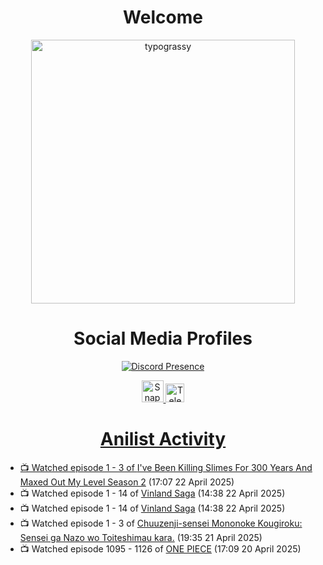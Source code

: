 <div align="center">

# Welcome
<a href="https://github.com/kawarimidoll/typograssy">
    <img alt="typograssy" src="https://typograssy.deno.dev/api?text=%E3%82%88%E3%81%86%E3%81%93%E3%81%9D%E3%81%BF%E3%81%AA%E3%81%95%E3%82%93%20-%20Sheby--&&l0=none&l1=82d9d0&l2=027353&l3=038c4c&l4=01402e&bg=none&frame=none&speed=100&comment=" width="421.99">
</a>

</div>

<div align="center">

# Social Media Profiles

[![Discord Presence](https://lanyard.cnrad.dev/api/612532963938271232)](https://discord.com/users/612532963938271232)


<a href="https://www.snapchat.com/add/a.sheby" title="Snapchat Profile">
    <img src="https://www.freepnglogos.com/uploads/snapchat-logo-png-0.png" width="35" alt="Snapchat Logo" />


<a href="https://t.me/ASheby" title="Telegram Profile">
    <img src="https://www.freepnglogos.com/uploads/telegram-logo-png-0.png" width="30" alt="Telegram Logo" />


</div>

<div align="center">

# Anilist Activity

</div>

<!-- ANILIST_ACTIVITY:start -->

-   📺 Watched episode 1 - 3 of [I've Been Killing Slimes For 300 Years And Maxed Out My Level Season 2](https://anilist.co/anime/143337) (17:07 22 April 2025)
-   📺 Watched episode 1 - 14 of [Vinland Saga](https://anilist.co/anime/101348) (14:38 22 April 2025)
-   📺 Watched episode 1 - 14 of [Vinland Saga](https://anilist.co/anime/101348) (14:38 22 April 2025)
-   📺 Watched episode 1 - 3 of [Chuuzenji-sensei Mononoke Kougiroku: Sensei ga Nazo wo Toiteshimau kara.](https://anilist.co/anime/182419) (19:35 21 April 2025)
-   📺 Watched episode 1095 - 1126 of [ONE PIECE](https://anilist.co/anime/21) (17:09 20 April 2025)

<!-- ANILIST_ACTIVITY:end -->
